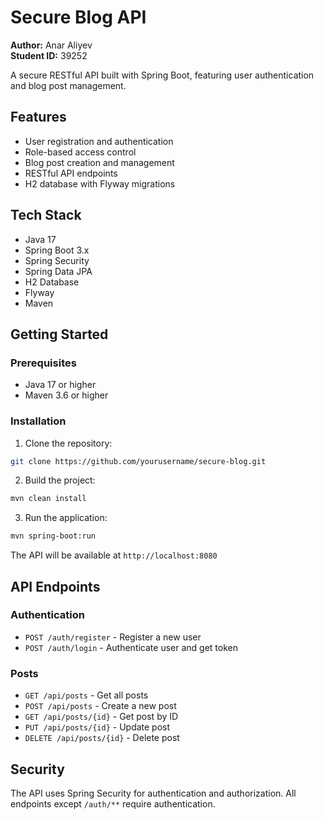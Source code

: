 # Secure Blog API

**Author:** Anar Aliyev  
**Student ID:** 39252

A secure RESTful API built with Spring Boot, featuring user authentication and blog post management.

## Features

- User registration and authentication
- Role-based access control
- Blog post creation and management
- RESTful API endpoints
- H2 database with Flyway migrations

## Tech Stack

- Java 17
- Spring Boot 3.x
- Spring Security
- Spring Data JPA
- H2 Database
- Flyway
- Maven

## Getting Started

### Prerequisites

- Java 17 or higher
- Maven 3.6 or higher

### Installation

1. Clone the repository:
```bash
git clone https://github.com/yourusername/secure-blog.git
```

2. Build the project:
```bash
mvn clean install
```

3. Run the application:
```bash
mvn spring-boot:run
```

The API will be available at `http://localhost:8080`

## API Endpoints

### Authentication

- `POST /auth/register` - Register a new user
- `POST /auth/login` - Authenticate user and get token

### Posts

- `GET /api/posts` - Get all posts
- `POST /api/posts` - Create a new post
- `GET /api/posts/{id}` - Get post by ID
- `PUT /api/posts/{id}` - Update post
- `DELETE /api/posts/{id}` - Delete post

## Security

The API uses Spring Security for authentication and authorization. All endpoints except `/auth/**` require authentication.
